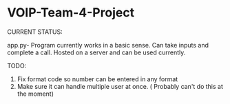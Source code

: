 # VOIP-Team-4-Project

CURRENT STATUS:

app.py- Program currently works in a basic sense. Can take inputs and complete a call. Hosted on a server and can be used currently.

TODO:
1. Fix format code so number can be entered in any format
2. Make sure it can handle multiple user at once. ( Probably can't do this at the moment)

